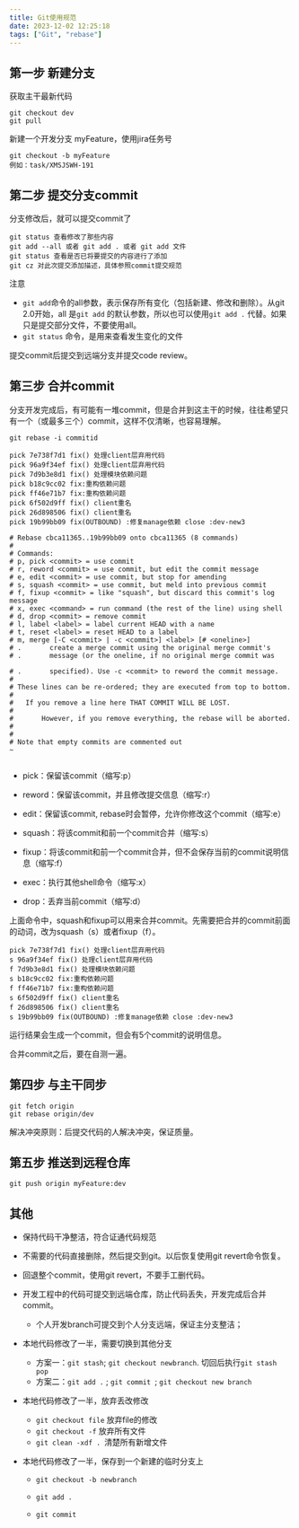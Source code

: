 ```yaml
---
title: Git使用规范
date: 2023-12-02 12:25:18
tags: ["Git", "rebase"]
---
```


## 第一步 新建分支

获取主干最新代码

```
git checkout dev
git pull
```

新建一个开发分支 myFeature，使用jira任务号

```
git checkout -b myFeature
例如：task/XMSJSWH-191
```

## 第二步 提交分支commit

分支修改后，就可以提交commit了

```
git status 查看修改了那些内容
git add --all 或者 git add . 或者 git add 文件 
git status 查看是否已将要提交的内容进行了添加
git cz 对此次提交添加描述，具体参照commit提交规范
```

注意

- `git add`命令的all参数，表示保存所有变化（包括新建、修改和删除）。从git 2.0开始，all 是`git add` 的默认参数，所以也可以使用`git add .` 代替。如果只是提交部分文件，不要使用all。
- `git status` 命令，是用来查看发生变化的文件

提交commit后提交到远端分支并提交code review。

## 第三步 合并commit

分支开发完成后，有可能有一堆commit，但是合并到这主干的时候，往往希望只有一个（或最多三个）commit，这样不仅清晰，也容易理解。

```
git rebase -i commitid
```

```
pick 7e738f7d1 fix() 处理client层弃用代码
pick 96a9f34ef fix() 处理client层弃用代码
pick 7d9b3e8d1 fix() 处理模块依赖问题
pick b18c9cc02 fix:重构依赖问题
pick ff46e71b7 fix:重构依赖问题
pick 6f502d9ff fix() client重名
pick 26d898506 fix() client重名
pick 19b99bb09 fix(OUTBOUND) :修复manage依赖 close :dev-new3

# Rebase cbca11365..19b99bb09 onto cbca11365 (8 commands)
#
# Commands:
# p, pick <commit> = use commit
# r, reword <commit> = use commit, but edit the commit message
# e, edit <commit> = use commit, but stop for amending
# s, squash <commit> = use commit, but meld into previous commit
# f, fixup <commit> = like "squash", but discard this commit's log message
# x, exec <command> = run command (the rest of the line) using shell
# d, drop <commit> = remove commit
# l, label <label> = label current HEAD with a name
# t, reset <label> = reset HEAD to a label
# m, merge [-C <commit> | -c <commit>] <label> [# <oneline>]
# .       create a merge commit using the original merge commit's
# .       message (or the oneline, if no original merge commit was

# .       specified). Use -c <commit> to reword the commit message.
#
# These lines can be re-ordered; they are executed from top to bottom.
#
#	If you remove a line here THAT COMMIT WILL BE LOST.
#
#       However, if you remove everything, the rebase will be aborted.
#
#
# Note that empty commits are commented out
~                                  


```



- pick：保留该commit（缩写:p）

- reword：保留该commit，并且修改提交信息（缩写:r）

- edit：保留该commit, rebase时会暂停，允许你修改这个commit（缩写:e）

- squash：将该commit和前一个commit合并（缩写:s）

- fixup：将该commit和前一个commit合并，但不会保存当前的commit说明信息（缩写:f）

- exec：执行其他shell命令（缩写:x）

- drop：丢弃当前commit（缩写:d）

  

上面命令中，squash和fixup可以用来合并commit。先需要把合并的commit前面的动词，改为squash（s）或者fixup（f）。

```
pick 7e738f7d1 fix() 处理client层弃用代码
s 96a9f34ef fix() 处理client层弃用代码    
f 7d9b3e8d1 fix() 处理模块依赖问题   
s b18c9cc02 fix:重构依赖问题   
f ff46e71b7 fix:重构依赖问题   
s 6f502d9ff fix() client重名   
f 26d898506 fix() client重名   
s 19b99bb09 fix(OUTBOUND) :修复manage依赖 close :dev-new3
```

运行结果会生成一个commit，但会有5个commit的说明信息。

合并commit之后，要在自测一遍。

## 第四步 与主干同步

```
git fetch origin
git rebase origin/dev 
```

解决冲突原则：后提交代码的人解决冲突，保证质量。



## 第五步 推送到远程仓库

```
git push origin myFeature:dev
```



## 其他

- 保持代码干净整洁，符合证通代码规范

- 不需要的代码直接删除，然后提交到git。以后恢复使用git revert命令恢复。

- 回退整个commit，使用git revert，不要手工删代码。

- 开发工程中的代码可提交到远端仓库，防止代码丢失，开发完成后合并commit。

  - 个人开发branch可提交到个人分支远端，保证主分支整洁；

- 本地代码修改了一半，需要切换到其他分支

  - 方案一：`git stash`; `git checkout newbranch`. 切回后执行`git stash pop`
  - 方案二：`git add .` ; `git commit `; `git checkout new branch`

- 本地代码修改了一半，放弃丢改修改

  - `git checkout file` 放弃file的修改
  - `git checkout -f`  放弃所有文件
  - `git clean -xdf . `清楚所有新增文件

- 本地代码修改了一半，保存到一个新建的临时分支上

  - `git checkout -b newbranch`

  - `git add . `

  - `git commit `

    